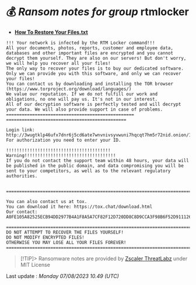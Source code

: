 # 💰 _Ransom notes for group_ rtmlocker
* **[How To Restore Your Files.txt](https://ransomware.live/ransomware_notes/rtmlocker/How%20To%20Restore%20Your%20Files.txt)**

```
!!! Your network is infected by the RTM Locker command!!!
All your documents, photos, reports, customer and employee data, databases and other important files are encrypted and you cannot decrypt them yourself. They are also on our servers! But don't worry, we will help you recover all your files!
The only way to recover your files is to buy our dedicated software. Only we can provide you with this software, and only we can recover your files!
You can contact us by downloading and installing the TOR browser (https://www.torproject.org/download/languages/)
We value our reputation. If we do not fulfill our work and obligations, no one will pay us. It's not in our interest.
All of our decryption software is perfectly tested and will decrypt your data. We will also provide support in case of problems.
================================================= ==============================================

Login link: http://3wugtklp46ufx7dnr6j5cd6ate7wnvnivsyvwuni7hqcqt7hm5r72nid.onion/1D85262A4B3F59090972E7EE7804FC641E9CBB6D65E5F4B376DF37D6180CD1/connect
For authorization you need to enter your ID.

!!!!!!!!!!!!!!!!!!!!!!!!!!!!!!!!!!!!!!!! Warning!!!!!!!!!!!!!!!!!!!!!!!!!!!!!!!!!!!
If you do not contact the support team within 48 hours, your data will be published in the public domain, and data compromising you will be sent to your competitors, as well as to the relevant regulatory authorities.


================================================================================================

You can also contact us at tox.
You can download it here: https://tox.chat/download.html
Our contact: A0FE105A82525ECB94DD2977B4A1F8A5A7CF82F12D720DD8C8D9CCA3F98B6F52D911126AC1DF

================================================================================================
DO NOT ATTEMPT TO RECOVER THE FILES YOURSELF!
DO NOT MODIFY ENCRYPTED FILES!
OTHERWISE YOU MAY LOSE ALL YOUR FILES FOREVER! 
================================================================================================
```


> [!TIP]> Ransomware notes are provided by [Zscaler ThreatLabz](https://github.com/threatlabz/ransomware_notes) under MIT License
> 




Last update : _Monday 07/08/2023 10.49 (UTC)_

